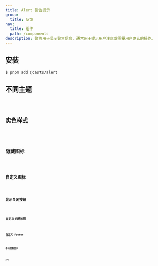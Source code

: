 ```yaml
---
title: Alert 警告提示
group:
  title: 反馈
nav:
  title: 组件
  path: /components
description: 警告用于显示警告信息，通常用于提示用户注意或需要用户确认的操作。
---
```


## 安装

```bash
$ pnpm add @casts/alert
```

## 不同主题

<code src="../examples/different-themes" />

## 实色样式

<code src="../examples/solid-style" />

## 隐藏图标

<code src="../examples/hide-icon" />

## 自定义图标

<code src="../examples/custom-icon" />

## 显示关闭按钮

<code src="../examples/closeable" />

## 自定义关闭按钮

<code src="../examples/custom-close" />

## 自定义 Footer

<code src="../examples/custom-footer" />

## 手动控制显示

<code src="../examples/visible" />

## API

<API src="@casts/alert"></API>
